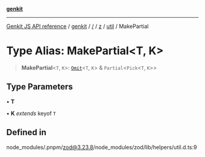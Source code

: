 [**genkit**](../../../../../README.md)

***

[Genkit JS API reference](../../../../../../README.md) / [genkit](../../../../../README.md) / [/](../../../../../README.md) / [z](../../../README.md) / [util](../README.md) / MakePartial

# Type Alias: MakePartial\<T, K\>

> **MakePartial**\<`T`, `K`\>: [`Omit`](Omit.md)\<`T`, `K`\> & `Partial`\<`Pick`\<`T`, `K`\>\>

## Type Parameters

• **T**

• **K** *extends* keyof `T`

## Defined in

node\_modules/.pnpm/zod@3.23.8/node\_modules/zod/lib/helpers/util.d.ts:9

